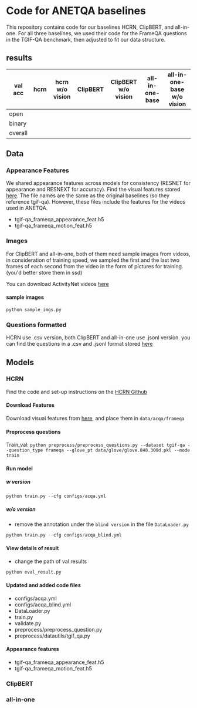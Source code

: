 # Code for ANETQA baselines

This repository contains code for our baselines HCRN, ClipBERT, and all-in-one. For all three baselines, we used their code for the FrameQA questions in the TGIF-QA benchmark, then adjusted to fit our data structure.

## results

| val acc | hcrn | hcrn w/o vision | ClipBERT | ClipBERT w/o vision | all-in-one-base | all-in-one-base w/o vision |
| ------- | ---- | --------------- | -------- | ------------------- | --------------- | -------------------------- |
| open    |      |                 |          |                     |                 |                            |
| binary  |      |                 |          |                     |                 |                            |
| overall |      |                 |          |                     |                 |                            |

## Data

### Appearance Features

We shared appearance features across models for consistency (RESNET for appearance and RESNEXT for accuracy). Find the visual features stored [here](). The file names are the same as the original baselines (so they reference tgif-qa). However, these files include the features for the videos used in ANETQA.

- tgif-qa_frameqa_appearance_feat.h5
- tgif-qa_frameqa_motion_feat.h5

### Images

For ClipBERT and all-in-one, both of them need sample images from videos, in consideration of training speed, we sampled the first and the last two frames of each second from the video in the form of pictures for training.(you'd better store them in ssd)

You can download ActivityNet videos [here]()

#### sample images

```python
python sample_imgs.py
```

### Questions formatted

HCRN use .csv version, both ClipBERT and all-in-one use .jsonl version. you can find the questions in a .csv and .jsonl format stored [here]() 

## Models

### HCRN

Find the code and set-up instructions on the [HCRN Github](https://github.com/thaolmk54/hcrn-videoqa)

#### Download Features

Download visual features from [here](), and place them in `data/acqa/frameqa`

#### Preprocess questions

Train_val: `python preprocess/preprocess_questions.py --dataset tgif-qa --question_type frameqa --glove_pt data/glove/glove.840.300d.pkl --mode train`

#### Run model

##### w version

```python
python train.py --cfg configs/acqa.yml
```

##### w/o version

- remove the annotation under the `blind version` in the file `DataLoader.py`

```python
python train.py --cfg configs/acqa_blind.yml
```

#### View details of result

- change the path of val results

```python
python eval_result.py
```

#### Updated and added code files

- configs/acqa.yml
- configs/acqa_blind.yml
- DataLoader.py
- train.py
- validate.py
- preprocess/preprocess_question.py
- preprocess/datautils/tgif_qa.py

#### Appearance features

- tgif-qa_frameqa_appearance_feat.h5
- tgif-qa_frameqa_motion_feat.h5

### ClipBERT



### all-in-one